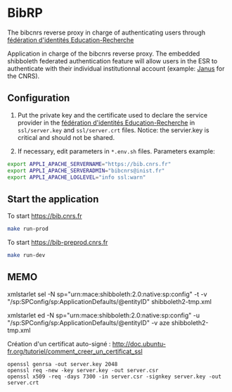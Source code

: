 # BibRP

The bibcnrs reverse proxy in charge of authenticating users through [fédération d'identités Education-Recherche](https://federation.renater.fr/registry?action=get_all)


Application in charge of the bibcnrs reverse proxy. The embedded shibboleth federated  authentication feature will allow users in the ESR to authenticate with their individual institutionnal account (example: [Janus](https://janus.cnrs.fr) for the CNRS).

## Configuration

1) Put the private key and the certificate used to declare the service provider in the [fédération d'identités Education-Recherche](https://federation.renater.fr/registry?action=get_all) in ``ssl/server.key`` and ``ssl/server.crt`` files.
Notice: the servier.key is critical and should not be shared.

2) If necessary, edit parameters in ``*.env.sh`` files.
Parameters example:
```bash
export APPLI_APACHE_SERVERNAME="https://bib.cnrs.fr"
export APPLI_APACHE_SERVERADMIN="bibcnrs@inist.fr"
export APPLI_APACHE_LOGLEVEL="info ssl:warn"
```

## Start the application

To start https://bib.cnrs.fr
```bash
make run-prod
```

To start https://bib-preprod.cnrs.fr
```bash
make run-dev
```

## MEMO

xmlstarlet sel -N sp="urn:mace:shibboleth:2.0:native:sp:config" -t -v "/sp:SPConfig/sp:ApplicationDefaults/@entityID" shibboleth2-tmp.xml

xmlstarlet ed -N sp="urn:mace:shibboleth:2.0:native:sp:config" -u "/sp:SPConfig/sp:ApplicationDefaults/@entityID" -v aze shibboleth2-tmp.xml

Création d'un certificat auto-signé :
http://doc.ubuntu-fr.org/tutoriel/comment_creer_un_certificat_ssl

```
openssl genrsa -out server.key 2048
openssl req -new -key server.key -out server.csr
openssl x509 -req -days 7300 -in server.csr -signkey server.key -out server.crt
```
